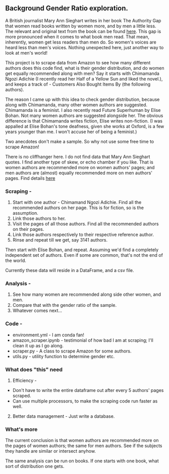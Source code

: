 ## Background Gender Ratio exploration.

A British journalist Mary Ann Sieghart writes in her book The Authority Gap that
women read books written by women more, and by men a little less. The relevant and
original text from the book can be found [here](the_authority_gap.md). This gap is
more pronounced when it comes to what book men read. That mean, inherently,
women get less readers than men do. So women's voices are heard less than men's
voices. Nothing unexpected here, just another way to look at men's world!

This project is to scrape data from Amazon to see how many different authors does
this code find, what is their gender distribution, and do women get equally
recommended along with men? Say it starts with Chimamanda Ngozi Adichie (I
  recently read her Half of a Yellow Sun and liked the novel.), and keeps a track
of - Customers Also Bought Items By (the following authors).

The reason I came up with this idea to check gender distribution, because along
with Chimamanda, many other women authors are suggested. Chimamanda is a feminist.
I also recently read Future Superhuman by Elise Bohan. Not many women authors are
suggested alongside her. The obvious difference is that Chimamanda writes fiction,
Elise writes non-fiction. (I was appalled at Elise Bohan's tone deafness, given
she works at Oxford, is a few years younger than me. I won't accuse her of being
a feminist.)

Two anecdotes don't make a sample. So why not use some free time to scrape Amazon!

There is no cliffhanger here. I do not find data that Mary Ann Sieghart quotes. I
find another type of skew, or echo chamber if you like. That is women authors are
recommended more on women authors' pages; and men authors are (almost) equally
recommended more on men authors' pages. Find details [here](analysis.md)

### Scraping -
1. Start with one author - Chimamand Ngozi Adichie. Find all the recommended authors
on her page. This is for fiction, so is the assumption.
2. Link those authors to her.
3. Visit the pages of all those authors. Find all the recommended authors on their pages.
4. Link those authors respectively to their respective reference author.
5. Rinse and repeat till we get, say 3141 authors.

Then start with Elise Bohan, and repeat. Assuming we'd find a completely independent
set of authors. Even if some are common, that's not the end of the world.

Currently these data will reside in a DataFrame, and a csv file.

### Analysis -

1. See how many women are recommended along side other women, and men.
2. Compare that with the gender ratio of the sample.
3. Whatever comes next...


### Code -
* environment.yml - I am conda fan!
* amazon_scraper.ipynb - testimonial of how bad I am at scraping; I'll clean it up
as I go along.
* scraper.py - A class to scrape Amazon for some authors.
* utils.py - utility function to determine gender etc.

### What does "this" need

1. Efficiency -
 * Don't have to write the entire dataframe out after every 5 authors' pages scraped.
 * Can use multiple processors, to make the scraping code run faster as well.
2. Better data management - Just write a database.

### What's more

The current conclusion is that women authors are recommended more on the pages of
women authors; the same for men authors. See if the subjects they handle are similar
or intersect anyhow.

The same analysis can be run on books. If one starts with one book, what sort of
distribution one gets.

